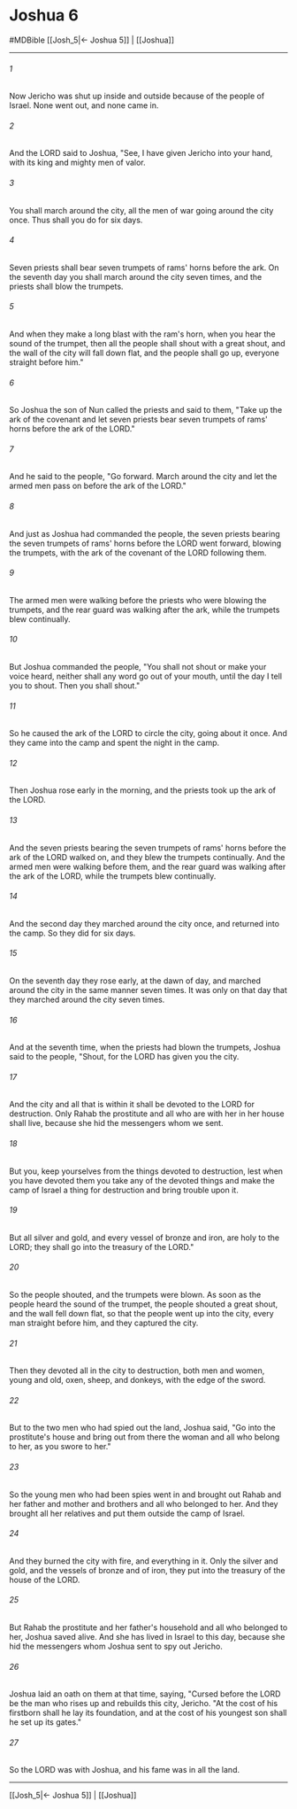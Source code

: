 # Joshua 6
#MDBible
[[Josh_5|← Joshua 5]] | [[Joshua]]

***

###### 1 

Now Jericho was shut up inside and outside because of the people of Israel. None went out, and none came in. 

###### 2 

And the LORD said to Joshua, "See, I have given Jericho into your hand, with its king and mighty men of valor. 

###### 3 

You shall march around the city, all the men of war going around the city once. Thus shall you do for six days. 

###### 4 

Seven priests shall bear seven trumpets of rams' horns before the ark. On the seventh day you shall march around the city seven times, and the priests shall blow the trumpets. 

###### 5 

And when they make a long blast with the ram's horn, when you hear the sound of the trumpet, then all the people shall shout with a great shout, and the wall of the city will fall down flat, and the people shall go up, everyone straight before him." 

###### 6 

So Joshua the son of Nun called the priests and said to them, "Take up the ark of the covenant and let seven priests bear seven trumpets of rams' horns before the ark of the LORD." 

###### 7 

And he said to the people, "Go forward. March around the city and let the armed men pass on before the ark of the LORD." 

###### 8 

And just as Joshua had commanded the people, the seven priests bearing the seven trumpets of rams' horns before the LORD went forward, blowing the trumpets, with the ark of the covenant of the LORD following them. 

###### 9 

The armed men were walking before the priests who were blowing the trumpets, and the rear guard was walking after the ark, while the trumpets blew continually. 

###### 10 

But Joshua commanded the people, "You shall not shout or make your voice heard, neither shall any word go out of your mouth, until the day I tell you to shout. Then you shall shout." 

###### 11 

So he caused the ark of the LORD to circle the city, going about it once. And they came into the camp and spent the night in the camp. 

###### 12 

Then Joshua rose early in the morning, and the priests took up the ark of the LORD. 

###### 13 

And the seven priests bearing the seven trumpets of rams' horns before the ark of the LORD walked on, and they blew the trumpets continually. And the armed men were walking before them, and the rear guard was walking after the ark of the LORD, while the trumpets blew continually. 

###### 14 

And the second day they marched around the city once, and returned into the camp. So they did for six days. 

###### 15 

On the seventh day they rose early, at the dawn of day, and marched around the city in the same manner seven times. It was only on that day that they marched around the city seven times. 

###### 16 

And at the seventh time, when the priests had blown the trumpets, Joshua said to the people, "Shout, for the LORD has given you the city. 

###### 17 

And the city and all that is within it shall be devoted to the LORD for destruction. Only Rahab the prostitute and all who are with her in her house shall live, because she hid the messengers whom we sent. 

###### 18 

But you, keep yourselves from the things devoted to destruction, lest when you have devoted them you take any of the devoted things and make the camp of Israel a thing for destruction and bring trouble upon it. 

###### 19 

But all silver and gold, and every vessel of bronze and iron, are holy to the LORD; they shall go into the treasury of the LORD." 

###### 20 

So the people shouted, and the trumpets were blown. As soon as the people heard the sound of the trumpet, the people shouted a great shout, and the wall fell down flat, so that the people went up into the city, every man straight before him, and they captured the city. 

###### 21 

Then they devoted all in the city to destruction, both men and women, young and old, oxen, sheep, and donkeys, with the edge of the sword. 

###### 22 

But to the two men who had spied out the land, Joshua said, "Go into the prostitute's house and bring out from there the woman and all who belong to her, as you swore to her." 

###### 23 

So the young men who had been spies went in and brought out Rahab and her father and mother and brothers and all who belonged to her. And they brought all her relatives and put them outside the camp of Israel. 

###### 24 

And they burned the city with fire, and everything in it. Only the silver and gold, and the vessels of bronze and of iron, they put into the treasury of the house of the LORD. 

###### 25 

But Rahab the prostitute and her father's household and all who belonged to her, Joshua saved alive. And she has lived in Israel to this day, because she hid the messengers whom Joshua sent to spy out Jericho. 

###### 26 

Joshua laid an oath on them at that time, saying, "Cursed before the LORD be the man who rises up and rebuilds this city, Jericho. "At the cost of his firstborn shall he lay its foundation, and at the cost of his youngest son shall he set up its gates." 

###### 27 

So the LORD was with Joshua, and his fame was in all the land. 

***

[[Josh_5|← Joshua 5]] | [[Joshua]]
